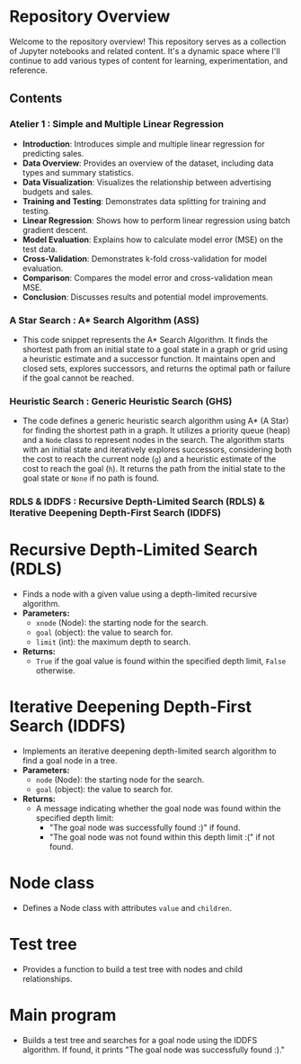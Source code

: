 # Repository Overview

Welcome to the repository overview! This repository serves as a collection of Jupyter notebooks and related content. It's a dynamic space where I'll continue to add various types of content for learning, experimentation, and reference.

## Contents

### Atelier 1 : Simple and Multiple Linear Regression
- **Introduction**: Introduces simple and multiple linear regression for predicting sales.
- **Data Overview**: Provides an overview of the dataset, including data types and summary statistics.
- **Data Visualization**: Visualizes the relationship between advertising budgets and sales.
- **Training and Testing**: Demonstrates data splitting for training and testing.
- **Linear Regression**: Shows how to perform linear regression using batch gradient descent.
- **Model Evaluation**: Explains how to calculate model error (MSE) on the test data.
- **Cross-Validation**: Demonstrates k-fold cross-validation for model evaluation.
- **Comparison**: Compares the model error and cross-validation mean MSE.
- **Conclusion**: Discusses results and potential model improvements.

### A Star Search : A* Search Algorithm (ASS)
- This code snippet represents the A* Search Algorithm. It finds the shortest path from an initial state to a goal state in a graph or grid using a heuristic estimate and a successor function. It maintains open and closed sets, explores successors, and returns the optimal path or failure if the goal cannot be reached.

### Heuristic Search : Generic Heuristic Search (GHS)
- The code defines a generic heuristic search algorithm using A* (A Star) for finding the shortest path in a graph. It utilizes a priority queue (heap) and a `Node` class to represent nodes in the search. The algorithm starts with an initial state and iteratively explores successors, considering both the cost to reach the current node (`g`) and a heuristic estimate of the cost to reach the goal (`h`). It returns the path from the initial state to the goal state or `None` if no path is found.

### RDLS & IDDFS : Recursive Depth-Limited Search (RDLS) & Iterative Deepening Depth-First Search (IDDFS)
# Recursive Depth-Limited Search (RDLS)
- Finds a node with a given value using a depth-limited recursive algorithm.
- **Parameters:**
  - `xnode` (Node): the starting node for the search.
  - `goal` (object): the value to search for.
  - `limit` (int): the maximum depth to search.
- **Returns:**
  - `True` if the goal value is found within the specified depth limit, `False` otherwise.
# Iterative Deepening Depth-First Search (IDDFS)
- Implements an iterative deepening depth-limited search algorithm to find a goal node in a tree.
- **Parameters:**
  - `node` (Node): the starting node for the search.
  - `goal` (object): the value to search for.
- **Returns:**
  - A message indicating whether the goal node was found within the specified depth limit:
    - "The goal node was successfully found :)" if found.
    - "The goal node was not found within this depth limit :(" if not found.
# Node class
- Defines a Node class with attributes `value` and `children`.
# Test tree
- Provides a function to build a test tree with nodes and child relationships.
# Main program
- Builds a test tree and searches for a goal node using the IDDFS algorithm. If found, it prints "The goal node was successfully found :)."

